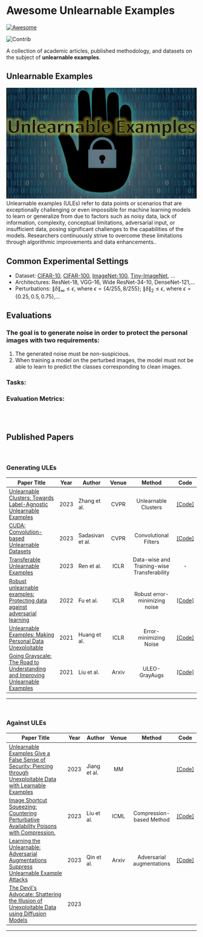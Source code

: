 # Awesome Unlearnable Examples

[![Awesome](https://awesome.re/badge.svg)](https://awesome.re)
<!--[![arXiv](https://img.shields.io/badge/arXiv-2209.02299-b31b1b.svg)](https://arxiv.org/abs/2209.02299)
[![Static Badge](https://img.shields.io/badge/Kaggle-Notebook-4388f7)](https://www.kaggle.com/code/tamlhp/machine-unlearning-the-right-to-be-forgotten/)
[![Website](https://img.shields.io/website?down_color=lightgrey&down_message=offline&label=Official%20Website&up_color=green&up_message=online&url=https%3A%2F%2Fawesome-machine-unlearning.github.io%2F)](https://awesome-machine-unlearning.github.io/)
![GitHub stars](https://img.shields.io/github/stars/tamlhp/awesome-machine-unlearning?color=yellow&label=Stars)
[![Hits](https://hits.seeyoufarm.com/api/count/incr/badge.svg?url=https%3A%2F%2Fgithub.com%2Ftamlhp%2Fawesome-machine-unlearning&count_bg=%2379C83D&title_bg=%23555555&icon=&icon_color=%23E7E7E7&title=hits&edge_flat=false)](https://hits.seeyoufarm.com)-->

<img src="https://img.shields.io/badge/Contributions-Welcome-278ea5" alt="Contrib"/>

A collection of academic articles, published methodology, and datasets on the subject of **unlearnable examples**.




## Unlearnable Examples
![ULEs](figs/unlearn.png) Unlearnable examples (ULEs) refer to data points or scenarios that are exceptionally challenging or even impossible for machine learning models to learn or generalize from due to factors such as noisy data, lack of information, complexity, conceptual limitations, adversarial input, or insufficient data, posing significant challenges to the capabilities of the models. Researchers continuously strive to overcome these limitations through algorithmic improvements and data enhancements..


## Common Experimental Settings
- Dataset: [CIFAR-10](https://www.cs.toronto.edu/~kriz/cifar.html), [CIFAR-100](https://www.cs.toronto.edu/~kriz/cifar.html), [ImageNet-100](https://www.kaggle.com/datasets/ambityga/imagenet100), [Tiny-ImageNet](https://www.kaggle.com/competitions/tiny-imagenet/overview), ...
- Architectures: ResNet-18, VGG-16, Wide ResNet-34-10, DenseNet-121,...
- Perturbations: $\|\delta\|_{\infty}\le \epsilon$, where $\epsilon = \{ 4/255,8/255\}$; $\|\delta\|_{2}\le \epsilon$, where $\epsilon = \{ 0.25,0.5,0.75\}$,...

## Evaluations
### The goal is to generate noise in order to protect the personal images with two requirements:
1. The generated noise must be non-suspicious.
2. When training a model on the perturbed images, the model must not be able to learn to predict the classes corresponding to clean images. 


### Tasks: 
  
### Evaluation Metrics:
  
<br>
<br>




## Published Papers
<br>

### Generating ULEs
| **Paper Title** | **Year** | **Author** | **Venue** | **Method** | **Code** |
| --------------- | :----: | ---- | :----: | :----: | :----: | 
|[Unlearnable Clusters: Towards Label-Agnostic Unlearnable Examples](https://arxiv.org/abs/2301.01217)|2023|Zhang et al. |CVPR| Unlearnable Clusters |[[Code]](https://github.com/jiamingzhang94/Unlearnable-Clusters) |
|[CUDA: Convolution-based Unlearnable Datasets](https://arxiv.org/abs/2303.04278)|2023|Sadasivan et al. | CVPR | Convolutional Filters |[[Code]](https://github.com/vinusankars/Convolution-based-Unlearnability)
| [Transferable Unlearnable Examples](https://arxiv.org/abs/2210.10114) | 2023 | Ren et al. | ICLR | Data-wise and Training-wise Transferability  | - |
| [Robust unlearnable examples: Protecting data against adversarial learning](https://arxiv.org/abs/2203.14533)|2022| Fu et al.|ICLR| Robust error-minimizing noise | [[Code]](https://github.com/fshp971/robust-unlearnable-examples})|2023|
| [Unlearnable Examples: Making Personal Data Unexploitable](https://arxiv.org/abs/2309.00886) | 2021 | Huang et al. | ICLR | Error-minimizing Noise| [[Code]](https://github.com/HanxunH/Unlearnable-Examples) | 
|[Going Grayscale: The Road to Understanding and Improving Unlearnable Examples](https://arxiv.org/abs/2111.13244)| 2021| Liu et al.|Arxiv|ULEO-GrayAugs|[[Code]](https://github.com/liuzrcc/ULE-GrayAug) |
----------
<br>

### Against ULEs
| **Paper Title** | **Year** | **Author** | **Venue** | **Method** | **Code** |
| --------------- | :----: | ---- | :----: | :----: | :----: | 
|[Unlearnable Examples Give a False Sense of Security: Piercing through Unexploitable Data with Learnable Examples](https://arxiv.org/abs/2305.09241)|2023|Jiang et al.|MM||[[Code]](https://github.com/jiangw-0/LE_JCDP)|
|[Image Shortcut Squeezing: Countering Perturbative Availability Poisons with Compression.](https://arxiv.org/abs/2301.13838)|2023| Liu et al.|ICML| Compression-based Method | [[Code]](https://github.com/liuzrcc/ImageShortcutSqueezing)|
[Learning the Unlearnable: Adversarial Augmentations Suppress Unlearnable Example Attacks](https://arxiv.org/abs/2303.15127)|2023|Qin et al.|Arxiv | Adversarial augmentations|[[Code]](https://github.com/lafeat/ueraser)|
[The Devil's Advocate: Shattering the Illusion of Unexploitable Data using Diffusion Models](https://arxiv.org/abs/2303.08500)|2023|
------